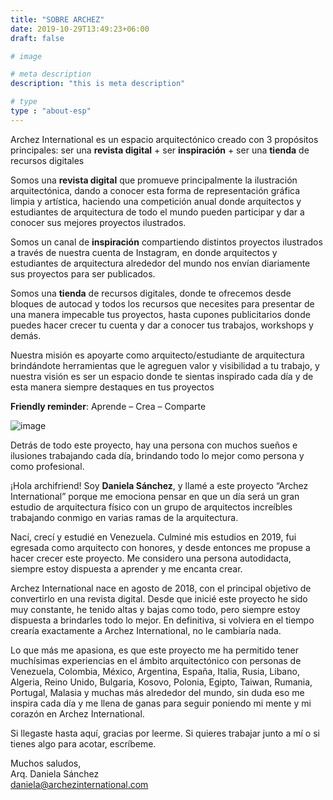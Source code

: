 ```yaml
---
title: "SOBRE ARCHEZ"
date: 2019-10-29T13:49:23+06:00
draft: false

# image

# meta description
description: "this is meta description"

# type
type : "about-esp"
---
```


Archez International es un espacio arquitectónico creado con 3 propósitos principales: ser una **revista digital** + ser **inspiración** + ser una **tienda** de recursos digitales

Somos una **revista digital** que promueve principalmente la ilustración arquitectónica, dando a conocer esta forma de representación gráfica limpia y artística, haciendo una competición anual donde arquitectos y estudiantes de arquitectura de todo el mundo pueden participar y dar a conocer sus mejores proyectos ilustrados.

Somos un canal de **inspiración** compartiendo distintos proyectos ilustrados a través de nuestra cuenta de Instagram, en donde arquitectos y estudiantes de arquitectura alrededor del mundo nos envían diariamente sus proyectos para ser publicados.

Somos una **tienda** de recursos digitales, donde te ofrecemos desde bloques de autocad y todos los recursos que necesites para presentar de una manera impecable tus proyectos, hasta cupones publicitarios donde puedes hacer crecer tu cuenta y dar a conocer tus trabajos, workshops y demás.

Nuestra misión es apoyarte como arquitecto/estudiante de arquitectura brindándote herramientas que le agreguen valor y visibilidad a tu trabajo, y nuestra visión es ser un espacio donde te sientas inspirado cada día y de esta manera siempre destaques en tus proyectos

**Friendly reminder**: Aprende – Crea – Comparte

![image](../../images/author.jpg)

Detrás de todo este proyecto, hay una persona con muchos sueños e ilusiones trabajando cada día, brindando todo lo mejor como persona y como profesional.

¡Hola archifriend! Soy **Daniela Sánchez**, y llamé a este proyecto “Archez International” porque me emociona pensar en que un día será un gran estudio de arquitectura físico con un grupo de arquitectos increíbles trabajando conmigo en varias ramas de la arquitectura.

Nací, crecí y estudié en Venezuela. Culminé mis estudios en 2019, fui egresada como arquitecto con honores, y desde entonces me propuse a hacer crecer este proyecto. Me considero una persona autodidacta, siempre estoy dispuesta a aprender y me encanta crear.

Archez International nace en agosto de 2018, con el principal objetivo de convertirlo en una revista digital. Desde que inicié este proyecto he sido muy constante, he tenido altas y bajas como todo, pero siempre estoy dispuesta a brindarles todo lo mejor. En definitiva, si volviera en el tiempo crearía exactamente a Archez International, no le cambiaría nada.

Lo que más me apasiona, es que este proyecto me ha permitido tener muchísimas experiencias en el ámbito arquitectónico con personas de Venezuela, Colombia, México, Argentina, España, Italia, Rusia, Libano, Algeria, Reino Unido, Bulgaria, Kosovo, Polonia, Egipto, Taiwan, Rumania, Portugal, Malasia y muchas más alrededor del mundo, sin duda eso me inspira cada día y me llena de ganas para seguir poniendo mi mente y mi corazón en Archez International.

Si llegaste hasta aquí, gracias por leerme. Si quieres trabajar junto a mí o si tienes algo para acotar, escríbeme.

Muchos saludos,  
Arq. Daniela Sánchez  
daniela@archezinternational.com  